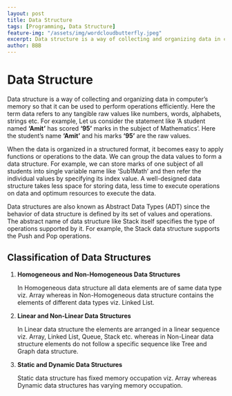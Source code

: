 ```yaml
---
layout: post
title: Data Structure
tags: [Programming, Data Structure]
feature-img: "/assets/img/wordcloudbutterfly.jpeg"
excerpt: Data structure is a way of collecting and organizing data in computer’s memory so that it can be used to perform operations efficiently
author: BBB
---
```


# Data Structure

Data structure is a way of collecting and organizing data in computer’s memory so that it can be used to perform operations efficiently. Here the term data refers to any tangible raw values like numbers, words, alphabets, strings etc. 
For example, Let us consider the statement like ‘A student named **‘Amit’** has scored **‘95’** marks in the subject of Mathematics’. Here the student’s name **‘Amit’** and 
his marks **‘95’** are the raw values. 

When the data is organized in a structured format, it becomes easy to apply functions or operations to the data. We can group the data values to form a data structure. For example, we can store marks of one subject of all students into single variable name like ‘Sub1Math’ and then refer the individual values by specifying its index value. A well-designed data structure takes less space for storing data, less time to execute operations on data and optimum resources to execute the data.

Data structures are also known as Abstract Data Types (ADT) since the behavior of data structure is defined by its set of values and operations. The abstract name of data structure like Stack itself specifies the type of operations supported by it. For example, the Stack data structure supports the Push and Pop operations. 

## Classification of Data Structures

1.  **Homogeneous and Non-Homogeneous Data Structures**

    In Homogeneous data structure all data elements are of same data type viz. Array whereas in Non-Homogeneous data structure contains the elements of different data types viz. Linked List.

2.  **Linear and Non-Linear Data Structures**

    In Linear data structure the elements are arranged in a linear sequence viz. Array, Linked List, Queue, Stack etc. whereas in Non-Linear data structure elements do not follow a specific sequence like Tree and Graph data structure.

3.  **Static and Dynamic Data Structures**

    Static data structure has fixed memory occupation viz. Array whereas Dynamic data structures has varying memory occupation.


